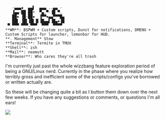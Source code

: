 ```
   ·▄▄▄▪  ▄▄▌  ▄▄▄ ..▄▄ ·
   ▐▄▄·██ ██•  ▀▄.▀·▐█ ▀.
   ██▪ ▐█·██▪  ▐▀▀▪▄▄▀▀▀█▄
   ██▌.▐█▌▐█▌▐▌▐█▄▄▌▐█▄▪▐█
 ▀ ▀▀▀ ▀▀▀.▀▀▀  ▀▀▀  ▀▀▀▀
**WM**: BSPWM + Custom scripts, Dunst for notifications, DMENU + Custom Scripts for launcher, lemonbar for HUD.
**. Management** Stow
**Terminal**: Termite in TMUX
**Shell**: zsh
**Mail**: neomutt
**Browser**: Who cares they're all trash
```

I'm currently just past the whole wizzbang feature exploration period of being a
GNU/Linux nerd. Currently in the phase where you realize how terribly gross and
inefficient some of the scripts/configs you've borrowed or written actually are.

So these will be changing quite a bit as I button them down over the next few
weeks. If you have any suggestions or comments, or questions I'm all ears!


![](https://raw.githubusercontent.com/acannibalox/dotfiles/master/screens/output.gif)
